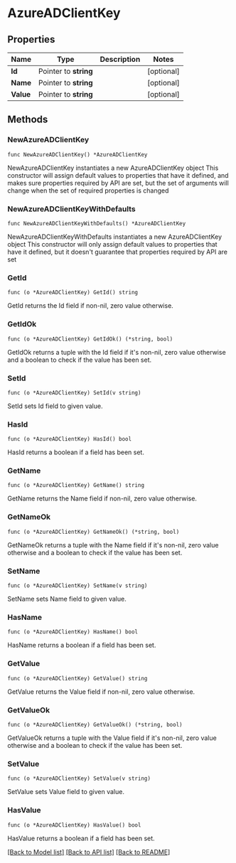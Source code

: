# AzureADClientKey

## Properties

Name | Type | Description | Notes
------------ | ------------- | ------------- | -------------
**Id** | Pointer to **string** |  | [optional] 
**Name** | Pointer to **string** |  | [optional] 
**Value** | Pointer to **string** |  | [optional] 

## Methods

### NewAzureADClientKey

`func NewAzureADClientKey() *AzureADClientKey`

NewAzureADClientKey instantiates a new AzureADClientKey object
This constructor will assign default values to properties that have it defined,
and makes sure properties required by API are set, but the set of arguments
will change when the set of required properties is changed

### NewAzureADClientKeyWithDefaults

`func NewAzureADClientKeyWithDefaults() *AzureADClientKey`

NewAzureADClientKeyWithDefaults instantiates a new AzureADClientKey object
This constructor will only assign default values to properties that have it defined,
but it doesn't guarantee that properties required by API are set

### GetId

`func (o *AzureADClientKey) GetId() string`

GetId returns the Id field if non-nil, zero value otherwise.

### GetIdOk

`func (o *AzureADClientKey) GetIdOk() (*string, bool)`

GetIdOk returns a tuple with the Id field if it's non-nil, zero value otherwise
and a boolean to check if the value has been set.

### SetId

`func (o *AzureADClientKey) SetId(v string)`

SetId sets Id field to given value.

### HasId

`func (o *AzureADClientKey) HasId() bool`

HasId returns a boolean if a field has been set.

### GetName

`func (o *AzureADClientKey) GetName() string`

GetName returns the Name field if non-nil, zero value otherwise.

### GetNameOk

`func (o *AzureADClientKey) GetNameOk() (*string, bool)`

GetNameOk returns a tuple with the Name field if it's non-nil, zero value otherwise
and a boolean to check if the value has been set.

### SetName

`func (o *AzureADClientKey) SetName(v string)`

SetName sets Name field to given value.

### HasName

`func (o *AzureADClientKey) HasName() bool`

HasName returns a boolean if a field has been set.

### GetValue

`func (o *AzureADClientKey) GetValue() string`

GetValue returns the Value field if non-nil, zero value otherwise.

### GetValueOk

`func (o *AzureADClientKey) GetValueOk() (*string, bool)`

GetValueOk returns a tuple with the Value field if it's non-nil, zero value otherwise
and a boolean to check if the value has been set.

### SetValue

`func (o *AzureADClientKey) SetValue(v string)`

SetValue sets Value field to given value.

### HasValue

`func (o *AzureADClientKey) HasValue() bool`

HasValue returns a boolean if a field has been set.


[[Back to Model list]](../README.md#documentation-for-models) [[Back to API list]](../README.md#documentation-for-api-endpoints) [[Back to README]](../README.md)


